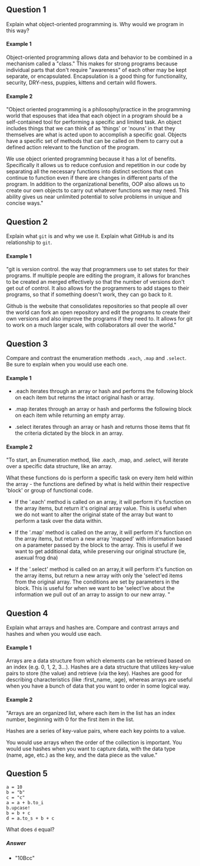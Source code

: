 ## Question 1

Explain what object-oriented programming is. Why would we program in this way?

#### Example 1

Object-oriented programming allows data and behavior to be combined in a mechanism called a "class."  This makes for strong programs because individual parts that don't require "awareness" of each other may be kept separate, or encapsulated.  Encapsulation is a good thing for functionality, security, DRY-ness, puppies, kittens and certain wild flowers.

#### Example 2

"Object oriented programming is a philosophy/practice in the programming world that espouses that idea that each object in a program should be a self-contained tool for performing a specific and limited task. An object includes things that we can think of as 'things' or 'nouns' in that they themselves are what is acted upon to accomplish a specific goal. Objects have a specific set of methods that can be called on them to carry out a defined action relevant to the function of the program.

We use object oriented programming because it has a lot of benefits. Specifically it allows us to reduce confusion and repetition in our code by separating all the necessary functions into distinct sections that can continue to function even if  there are changes in different parts of the program. In addition to the organizational benefits, OOP also allows us to create our own objects to carry out whatever functions we may need. This ability gives us near unlimited potential to solve problems in unique and concise ways."

## Question 2

Explain what `git` is and why we use it. Explain what GitHub is and its relationship to `git`.

#### Example 1

"git is version control. the way that programmers use to set states for their programs. If multiple people are editing the program, it allows for branches to be created an merged effectively so that the number of versions don't get out of control. It also allows for the programmers to add stages to their programs, so that if something doesn't work, they can go back to it.

Github is the website that consolidates repositories so that people all over the world can fork an open repository and edit the programs to create their own versions and also improve the programs if they need to. It allows for git to work on a much larger scale, with collaborators all over the world."

## Question 3

Compare and contrast the enumeration methods `.each`, `.map` and `.select`. Be sure to explain when you would use each one.

#### Example 1

* .each iterates through an array or hash and performs the following block on each item but returns the intact original hash or array.

* .map iterates through an array or hash and performs the following block on each item while returning an empty array. 

* .select iterates through an array or hash and returns those items that fit the criteria dictated by the block in an array.

#### Example 2

"To start, an Enumeration method, like .each, .map, and .select, will iterate over a specific data structure, like an array.

What these functions do is perform a specific task on every item held within the array - the functions are defined by what is held within their respective 'block' or group of functional code.

* If the '.each' method is called on an array, it will perform it's function on the array items, but return it's original array value.  This is useful when we do not want to alter the original state of the array but want to perform a task over the data within.

* If the '.map' method is called on the array, it will perform it's function on the array items, but return a new array 'mapped' with information based on a parameter passed by the block to the array. This is useful if we want to get additional data, while preserving our original structure (ie, asexual frog dna)

* If the '.select' method is called on an array,it will perform it's function on the array items, but return a new array with only the 'select'ed items from the original array.  The conditions are set by parameters in the block.  This is useful for when we want to be 'select'ive about the information we pull out of an array to assign to our new array.  "

## Question 4

Explain what arrays and hashes are. Compare and contrast arrays and hashes and when you would use each.

#### Example 1

Arrays are a data structure from which elements can be retrieved based on an index (e.g. 0, 1, 2, 3...).  Hashes are a data structure that utilizes key-value pairs to store (the value) and retrieve (via the key).  Hashes are good for describing characteristics (like :first_name, :age), whereas arrays are useful when you have a bunch of data that you want to order in some logical way.

#### Example 2

"Arrays are an organized list, where each item in the list has an index number, beginning with 0 for the first item in the list.

Hashes are a series of key-value pairs, where each key points to a value.

You would use arrays when the order of the collection is important. You would use hashes when you want to capture data, with the data type (name, age, etc.) as the key, and the data piece as the value."

## Question 5

```
a = 10
b = "b"
c = "c"
a = a + b.to_i
b.upcase!
b = b + c
d = a.to_s + b + c
```

What does `d` equal?

##### Answer

* "10Bcc"